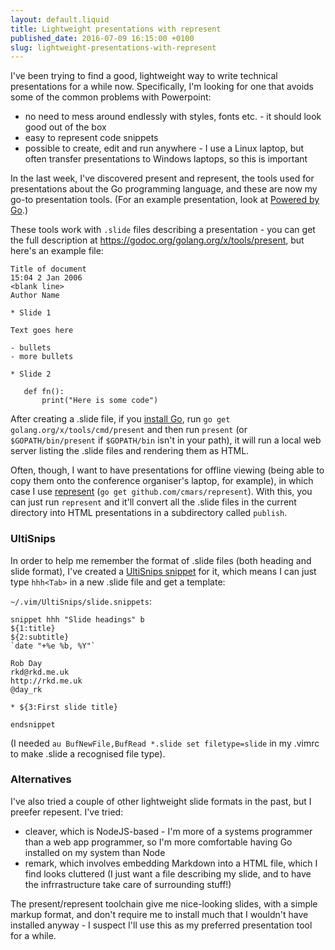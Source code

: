 ```yaml
---
layout: default.liquid
title: Lightweight presentations with represent
published_date: 2016-07-09 16:15:00 +0100
slug: lightweight-presentations-with-represent
---
```


I've been trying to find a good, lightweight way to write technical presentations for a while now. Specifically, I'm looking for one that avoids some of the common problems with Powerpoint:

* no need to mess around endlessly with styles, fonts etc. - it should look good out of the box
* easy to represent code snippets
* possible to create, edit and run anywhere - I use a Linux laptop, but often transfer presentations to Windows laptops, so this is important

In the last week, I've discovered present and represent, the tools used for presentations about the Go programming language, and these are now my go-to presentation tools. (For an example presentation, look at [Powered by Go](https://talks.golang.org/2013/oscon-dl.slide).)

These tools work with `.slide` files describing a presentation - you can get the full description at <https://godoc.org/golang.org/x/tools/present>, but here's an example file:

```
Title of document
15:04 2 Jan 2006
<blank line>
Author Name

* Slide 1

Text goes here

- bullets
- more bullets

* Slide 2

   def fn():
       print("Here is some code")
```

After creating a .slide file, if you [install Go](https://golang.org/doc/install), run `go get golang.org/x/tools/cmd/present` and then run `present` (or `$GOPATH/bin/present` if `$GOPATH/bin` isn't in your path), it will run a local web server listing the .slide files and rendering them as HTML.

Often, though, I want to have presentations for offline viewing (being able to copy them onto the conference organiser's laptop, for example), in which case I use [represent](http://cmars.github.io/represent/#1) (`go get github.com/cmars/represent`). With this, you can just run `represent` and it'll convert all the .slide files in the current directory into HTML presentations in a subdirectory called `publish`.

### UltiSnips

In order to help me remember the format of .slide files (both heading and slide format), I've created a [UltiSnips snippet](https://github.com/SirVer/ultisnips#ultisnips) for it, which means I can just type `hhh<Tab>` in a new .slide file and get a template:

`~/.vim/UltiSnips/slide.snippets`:

```
snippet hhh "Slide headings" b
${1:title}
${2:subtitle}
`date "+%e %b, %Y"`

Rob Day
rkd@rkd.me.uk
http://rkd.me.uk
@day_rk

* ${3:First slide title}

endsnippet
```

(I needed `au BufNewFile,BufRead *.slide set filetype=slide` in my .vimrc to make .slide a recognised file type).

### Alternatives

I've also tried a couple of other lightweight slide formats in the past, but I preefer repesent. I've tried:

* cleaver, which is NodeJS-based - I'm more of a systems programmer than a web app programmer, so I'm more comfortable having Go installed on my system than Node
* remark, which involves embedding Markdown into a HTML file, which I find looks cluttered (I just want a file describing my slide, and to have the infrrastructure take care of surrounding stuff!)

The present/represent toolchain give me nice-looking slides, with a simple markup format, and don't require me to install much that I wouldn't have installed anyway - I suspect I'll use this as my preferred presentation tool for a while.
